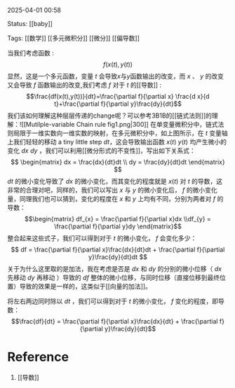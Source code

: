 2025-04-01  00:58

Status: [[baby]]

Tags: [[数学]]  [[多元微积分]]  [[微分]] [[偏导数]]

当我们考虑函数 :$$ f(x(t),y(t))$$显然，这是一个多元函数，变量 $t$ 会导致$x$与$y$函数输出的改变，而 $x$ 、 $y$ 的改变又会导致 $f$ 函数输出的改变,我们考虑 $f$ 对于 $t$ 的[[导数]] :$$\frac{df(x(t),y(t))}{dt}=\frac{\partial f}{\partial x} \frac{d x}{d t}+\frac{\partial f}{\partial y}\frac{dy}{dt}$$
我们该如何理解这种层层传递的change呢？可以参考3B1B的[[链式法则]]的理解：![[Mutilple-variable Chain rule fig1.png|300]]
在单变量微积分中，链式法则局限于一维实数向一维实数的映射，在多元微积分中，如上图所示，在 $t$ 变量轴上我们轻轻的移动 a tiny little step $dt$，这会导致输出函数 $x(t)$ $y(t)$ 均产生微小的变化 $dx$ $dy$ ，我们可以利用[[微分形式的不变性]]，写出如下关系式：$$ \begin{matrix}
dx = \frac{dx}{dt}dt
 \\ dy = \frac{dy}{dt}dt
\end{matrix} $$$dt$ 的微小变化导致了 $dx$ 的微小变化，而其变化的程度就是 $x(t)$ 对 $t$ 的导数，这非常的合理对吧，同样的，我们可以写出 $x$ 与 $y$ 的微小变化后， $f$ 的微小变化量，同理我们也可以猜到，变化的程度在 $x$ 和 $y$ 上均有不同，分别为两者对 $f$ 的导数：$$\begin{matrix} df_{x} = \frac{\partial f}{\partial x}dx 
\\df_{y} = \frac{\partial f}{\partial y}dy 
\end{matrix}$$ 整合起来这些式子，我们可以得到对于 $t$ 的微小变化， $f$ 会变化多少：$$ df = \frac{\partial f}{\partial x}\frac{dx}{dt}dt + \frac{\partial f}{\partial y}\frac{dy}{dt}dt $$
关于为什么这里取的是加法，我在考虑是否是 $dx$ 和 $dy$ 的分别的微小位移（ $dx$ 先移动  $dy$ 再移动 ）导致的 $df$ 整体的微小位移，与同时位移（直接位移到最终位置）导致的效果是一样的，这类似于[[向量的加法]]。

将左右两边同时除以 $dt$ ，我们可以得到对于 $t$ 的微小变化， $f$ 变化的程度，即导数：$$\frac{df}{dt} = \frac{\partial f}{\partial x}\frac{dx}{dt} + \frac{\partial f}{\partial y}\frac{dy}{dt}$$
# Reference
1. [[导数]]